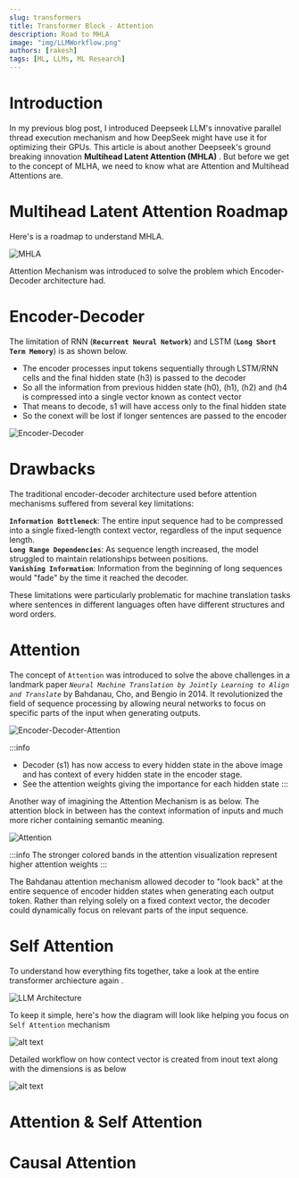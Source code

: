 ```yaml
---
slug: transformers
title: Transformer Block - Attention
description: Road to MHLA
image: "img/LLMWorkflow.png"
authors: [rakesh]
tags: [ML, LLMs, ML Research]
---
```



# Introduction

In my previous blog post, I introduced Deepseek LLM's innovative parallel thread execution mechanism and how DeepSeek might have use it for optimizing their GPUs. This article is about another Deepseek's ground breaking innovation **Multihead Latent Attention (MHLA)** . But before we get to the concept of MLHA, we need to know what are Attention and Multihead Attentions are.

<!-- truncate -->


# Multihead Latent Attention Roadmap

Here's is a roadmap to understand MHLA.

![MHLA](<img/MHLA roadmap.png>)

Attention Mechanism was introduced to solve the problem which Encoder-Decoder architecture had.

# Encoder-Decoder  

The limitation of RNN (**`Recurrent Neural Network`**) and LSTM (**`Long Short Term Memory`**) is as shown below. 

- The encoder processes input tokens sequentially through LSTM/RNN cells and the final hidden state (h3) is passed to the decoder  
- So all the information from previous hidden state (h0), (h1), (h2) and (h4 is compressed into a single vector known as contect vector  
- That means to decode, s1 will have access only to the final hidden state  
- So the conext will be lost if longer sentences are passed to the encoder   

![Encoder-Decoder](img/Encoder-decoder.png)


# Drawbacks

The traditional encoder-decoder architecture used before attention mechanisms suffered from several key limitations:

**`Information Bottleneck`**: The entire input sequence had to be compressed into a single fixed-length context vector, regardless of the input sequence length.  
**`Long Range Dependencies`**: As sequence length increased, the model struggled to maintain relationships between positions.  
**`Vanishing Information`**: Information from the beginning of long sequences would "fade" by the time it reached the decoder.  

These limitations were particularly problematic for machine translation tasks where sentences in different languages often have different structures and word orders.

# Attention 

The concept of `Attention` was introduced to solve the above challenges in a landmark paper *`Neural Machine Translation by Jointly Learning to Align and Translate`* by Bahdanau, Cho, and Bengio in 2014. It revolutionized the field of sequence processing by allowing neural networks to focus on specific parts of the input when generating outputs. 

![Encoder-Decoder-Attention](img/Encoder-decoder-attention.png)

:::info
* Decoder (s1) has now access to every hidden state in the above image and has context of every hidden state in the encoder stage.
* See the attention weights giving the importance for each hidden state
:::

Another way of imagining the Attention Mechanism is as below. The attention block in between has the context information of inputs and much more richer containing semantic meaning.

![Attention](img/Attention.png)

:::info
The stronger colored bands in the attention visualization represent higher attention weights
:::

The Bahdanau attention mechanism allowed  decoder to "look back" at the entire sequence of encoder hidden states when generating each output token. Rather than relying solely on a fixed context vector, the decoder could dynamically focus on relevant parts of the input sequence.



# Self Attention 

To understand how everything fits together, take a look at the entire transformer archiecture again  .  

![LLM Architecture](img/LLMarch.png)

To keep it simple, here's how the diagram will look like helping you focus on `Self Attention` mechanism


![alt text](img/Ip-2-context.png)

Detailed workflow on how contect vector is created from inout text along with the dimensions is as below


![alt text](img/Ip-2-context-details.png)




# Attention & Self Attention



# Causal Attention

